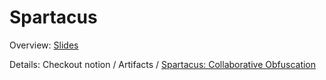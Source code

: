 # Spartacus

Overview: [Slides](https://docs.google.com/presentation/d/1Oq-wWGhlHYp5f95iM_ict8gt2XXgDDCmxBx-FhWf7GI/edit?usp=sharing)

Details: Checkout notion / Artifacts / [Spartacus: Collaborative Obfuscation](https://www.notion.so/Spartacus-Collaborative-Obfuscation-5d433c6ddc9140ee903b42217d15e56c)
